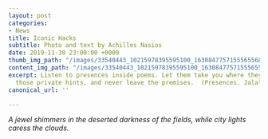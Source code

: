 ```yaml
---
layout: post
categories:
- News
title: Iconic Hacks
subtitle: Photo and text by Achilles Nasios
date: 2019-11-30 23:00:00 +0000
thumb_img_path: "/images/33540443_10215978395595100_1630847757155565568_o.jpg"
content_img_path: "/images/33540443_10215978395595100_1630847757155565568_o.jpg"
excerpt: Listen to presences inside poems. Let them take you where they will. Follow
  those private hints, and never leave the premises.  (Presences. Jalal Al-Din Rumi)
canonical_url: ''

---
```

_A jewel shimmers in the deserted darkness of the fields, while city lights caress the clouds._